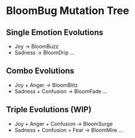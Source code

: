 # BloomBug Mutation Tree

## Single Emotion Evolutions
- Joy → BloomBuzz
- Sadness → BloomDrip
...

## Combo Evolutions
- Joy + Anger → BloomBlitz
- Sadness + Confusion → BloomFade
...

## Triple Evolutions (WIP)
- Joy + Anger + Confusion → BloomSurge
- Sadness + Confusion + Fear → BloomMire
...
